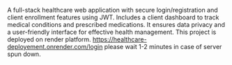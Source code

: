A full-stack healthcare web application with secure login/registration and client enrollment features using JWT. Includes a client dashboard to track medical conditions and prescribed medications. It ensures data privacy and a user-friendly interface for effective health management.
This project is deployed on render platform.
https://healthcare-deployement.onrender.com/login
please wait 1-2 minutes in case of server spun down.
